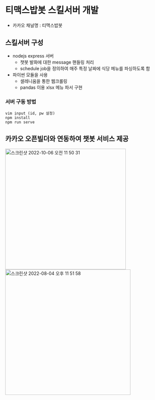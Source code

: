 # 티맥스밥봇 스킬서버 개발
* 카카오 채널명 : 티맥스밥봇
## 스킬서버 구성
* nodejs express 서버
  * 챗봇 발화에 대한 message 핸들링 처리
  * schedule job을 정의하여 매주 특정 날짜에 식당 메뉴를 파싱하도록 함
* 파이썬 모듈을 사용
  * 셀레니움을 통한 웹크롤링
  * pandas 이용 xlsx 메뉴 파서 구현
### 서버 구동 방법
```
vim input (id, pw 설정)
npm install
npm run serve
```

## 카카오 오픈빌더와 연동하여 챗봇 서비스 제공
<img width="383" alt="스크린샷 2022-10-06 오전 11 50 31" src="https://user-images.githubusercontent.com/42398891/194207086-57ef48b0-201e-4bfd-b7e3-4be23a51a303.png">
<img width="398" alt="스크린샷 2022-08-04 오후 11 51 58" src="https://user-images.githubusercontent.com/42398891/182877979-e8fa53eb-32ee-4db0-898e-ce5f45dcf809.png">
